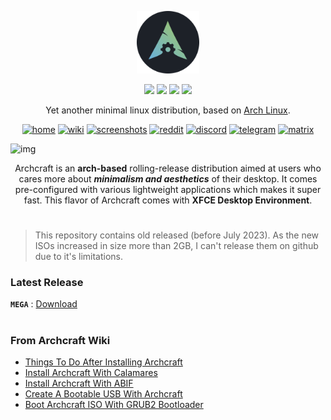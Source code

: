 <p align="center">
  <a href="https://archcraft.io"><img src="https://raw.githubusercontent.com/archcraft-os/archcraft-packages/main/archcraft-artworks/files/logo/png/logo-circle/logo-circle-1.png" height="100" width="100" alt="Archcraft"></a>
</p>

<p align="center">
  <img src="https://img.shields.io/badge/Maintained%3F-Yes-green?style=flat-square">
  <img src="https://img.shields.io/github/downloads/archcraft-os/archcraft-xfce/total?label=downloads&logo=github&color=blue&style=flat-square">
  <img src="https://img.shields.io/github/issues/archcraft-os/archcraft-xfce?color=violet&style=flat-square">
  <img src="https://img.shields.io/github/license/archcraft-os/archcraft-xfce?color=orange&style=flat-square">
</p>

<p align="center">
Yet another minimal linux distribution, based on <a href="https://www.archlinux.org">Arch Linux</a>.
</p>

<p align="center">
  <a href="https://archcraft.io" target="_blank"><img alt="home" src="https://img.shields.io/badge/HOME-blue?style=flat-square"></a>
  <a href="https://wiki.archcraft.io" target="_blank"><img alt="wiki" src="https://img.shields.io/badge/WIKI-blue?style=flat-square"></a>
  <a href="https://archcraft.io/gallery" target="_blank"><img alt="screenshots" src="https://img.shields.io/badge/SCREENSHOTS-blue?style=flat-square"></a>
  <a href="https://www.reddit.com/r/archcraft" target="_blank"><img alt="reddit" src="https://img.shields.io/badge/REDDIT-blue?style=flat-square"></a>
  <a href="https://discord.gg/3PzeJ5S7Pu" target="_blank"><img alt="discord" src="https://img.shields.io/badge/DISCORD-blue?style=flat-square"></a>
  <a href="https://t.me/archcraftos" target="_blank"><img alt="telegram" src="https://img.shields.io/badge/TELEGRAM-blue?style=flat-square"></a>
  <a href="https://matrix.to/#/#archcraft:matrix.org" target="_blank"><img alt="matrix" src="https://img.shields.io/badge/MATRIX-blue?style=flat-square"></a>
</p>

![img](./xfce.gif)

<p align="center">
Archcraft is an <b>arch-based</b> rolling-release distribution aimed at users who cares more about <b><i>minimalism and aesthetics</i></b> of their desktop. It comes pre-configured with various lightweight applications which makes it super fast. This flavor of Archcraft comes with <b>XFCE Desktop Environment</b>.
</p>

#

> This repository contains old released (before July 2023). As the new ISOs increased in size more than 2GB, I can't release them on github due to it's limitations.

### Latest Release

**`MEGA`** : [Download](https://mega.nz/folder/775yGYSK#do-EQqjktg11HaD0baU_2Q)

#

### From Archcraft Wiki

- [Things To Do After Installing Archcraft](https://wiki.archcraft.io/docs/install-archcraft/post-install)
- [Install Archcraft With Calamares](https://wiki.archcraft.io/docs/install-archcraft/install-with-calamares)
- [Install Archcraft With ABIF](https://wiki.archcraft.io/docs/install-archcraft/install-with-abif)
- [Create A Bootable USB With Archcraft](https://wiki.archcraft.io/docs/boot-iso/boot-with-usb)
- [Boot Archcraft ISO With GRUB2 Bootloader](https://wiki.archcraft.io/docs/boot-iso/boot-with-grub)

